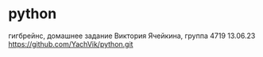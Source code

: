 # python
гигбрейнс, домашнее задание
Виктория Ячейкина, группа 4719 13.06.23
https://github.com/YachVik/python.git